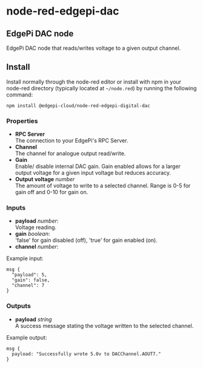 # node-red-edgepi-dac

## EdgePi DAC node

EdgePi DAC node that reads/writes voltage to a given output channel.

## Install
Install normally through the node-red editor or install with npm in your node-red directory
(typically located  at `~/node.red`) by running the following command:
```
npm install @edgepi-cloud/node-red-edgepi-digital-dac
```

### Properties
- **RPC Server**<br>
The connection to your EdgePi's RPC Server.
- **Channel**<br>
The channel for analogue output read/write.
- **Gain**<br>
Enable/ disable internal DAC gain. Gain enabled allows for a larger output voltage for a given input voltage but reduces accuracy.
- **Output voltage** *number* <br>
The amount of voltage to write to a selected channel. Range is 0-5 for gain off and 0-10 for gain on.

### Inputs
  - **payload** *number*: <br>
Voltage reading.
  - **gain** *boolean*: <br>
'false' for gain disabled (off), 'true' for gain enabled (on).
  - **channel** *number*: <br>

Example input:
```
msg {
  "payload": 5,
  "gain": false,
  "channel": 7
}
```

### Outputs
  - **payload** *string*<br>
A success message stating the voltage written to the selected channel.

Example output:
```
msg {
  payload: "Successfully wrote 5.0v to DACChannel.AOUT7."
}
```